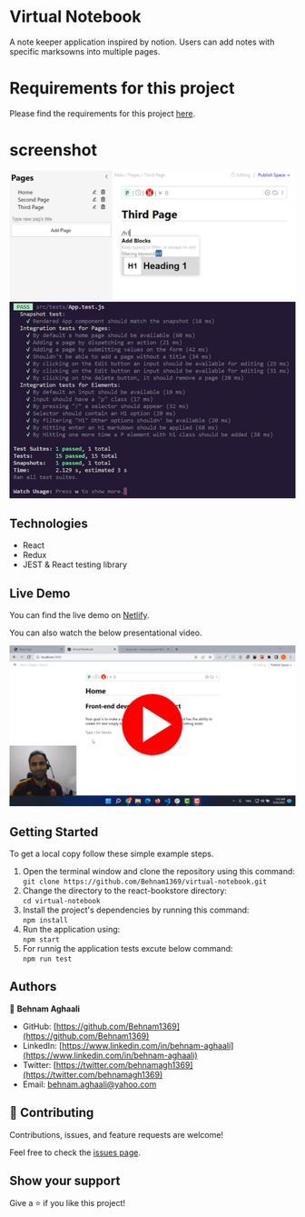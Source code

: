 # Virtual Notebook
A note keeper application inspired by notion. Users can add notes with specific marksowns into multiple pages.


# Requirements for this project

Please find the requirements for this project [here](https://docs.google.com/document/d/161n6pubqHfmIiDVA6dOlhqUZlpQiTfG0_8hUTHAAEzc/edit#).

# screenshot 
![Screenshot1](public/screenshot.jpg)
![Screenshot1](public/screenshot2.jpg)


## Technologies

- React
- Redux
- JEST & React testing library

## Live Demo
You can find the live demo on [Netlify](https://my-virtual-notebook.netlify.app/). 

You can also watch the below presentational video. 

[![IMAGE THUMBNAIL](public/video.jpg)](https://www.youtube.com/watch?v=UveeYUhJawQ)

## Getting Started

To get a local copy follow these simple example steps.  

1. Open the terminal window and clone the repository using this command:  
`git clone https://github.com/Behnam1369/virtual-notebook.git` 
2. Change the directory to the react-bookstore directory:  
`cd virtual-notebook`  
3. Install the project's dependencies by running this command:   
`npm install`   
4. Run the application using:  
`npm start`  
5. For runnig the application tests excute below command:   
`npm run test` 

## Authors

👤 **Behnam Aghaali**

- GitHub: [https://github.com/Behnam1369](https://github.com/Behnam1369)
- LinkedIn: [https://www.linkedin.com/in/behnam-aghaali](https://www.linkedin.com/in/behnam-aghaali)
- Twitter: [https://twitter.com/behnamagh1369](https://twitter.com/behnamagh1369)
- Email: [behnam.aghaali@yahoo.com](mailto:behnam.aghaali@yahoo.com)


## 🤝 Contributing

Contributions, issues, and feature requests are welcome!

Feel free to check the [issues page](../../issues/).

## Show your support

Give a ⭐️ if you like this project!
